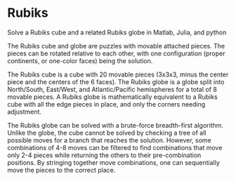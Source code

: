 # Rubiks
Solve a Rubiks cube and a related Rubiks globe in Matlab, Julia, and python

The Rubiks cube and globe are puzzles with movable attached pieces. The pieces can be rotated relative to each other,
with one configuration (proper continents, or one-color faces) being the solution.

The Rubiks cube is a cube with 20 movable pieces (3x3x3, minus the center piece and the centers of the 6 faces).
The Rubiks globe is a globe split into North/South, East/West, and Atlantic/Pacific hemispheres for a total of 8 movable pieces.
A Rubiks globe is mathematically equivalent to a Rubiks cube with all the edge pieces in place, and only the corners needing adjustment.

The Rubiks globe can be solved with a brute-force breadth-first algorithm.
Unlike the globe, the cube cannot be solved by checking a tree of all possible moves for a branch that reaches the solution.
However, some combinations of 4-8 moves can be filtered to find combinations that move only 2-4 pieces while returning the others to their
pre-combination positions. By stringing together move combinations, one can sequentially move the pieces to the correct place.
